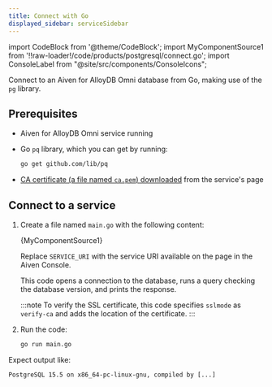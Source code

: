 ```yaml
---
title: Connect with Go
displayed_sidebar: serviceSidebar
---
```


import CodeBlock from '@theme/CodeBlock';
import MyComponentSource1 from '!!raw-loader!/code/products/postgresql/connect.go';
import ConsoleLabel from "@site/src/components/ConsoleIcons";

Connect to an Aiven for AlloyDB Omni database from Go, making use of the `pg` library.

## Prerequisites

- Aiven for AlloyDB Omni service running

- Go `pq` library, which you can get by running:

  ```bash
  go get github.com/lib/pq
  ```

- [CA certificate (a file named `ca.pem`) downloaded](/docs/platform/concepts/tls-ssl-certificates#download-ca-certificates)
  from the service's <ConsoleLabel name="overview"/> page

## Connect to a service

1. Create a file named `main.go` with the following content:

   <CodeBlock language='go'>{MyComponentSource1}</CodeBlock>

   Replace `SERVICE_URI` with the service URI available on the
   <ConsoleLabel name="overview"/> page in the Aiven Console.

   This code opens a connection to the database, runs a query checking the database version,
   and prints the response.

   :::note
   To verify the SSL certificate, this code specifies `sslmode` as `verify-ca` and adds
   the location of the certificate.
   :::

1. Run the code:

   ```bash
   go run main.go
   ```

Expect output like:

```text
PostgreSQL 15.5 on x86_64-pc-linux-gnu, compiled by [...]
```
